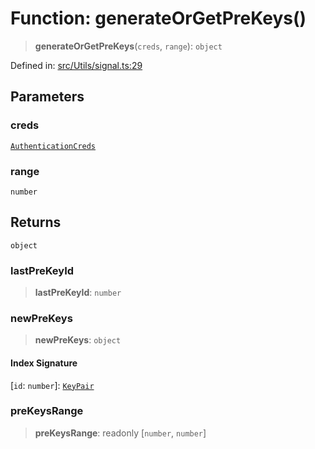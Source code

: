 # Function: generateOrGetPreKeys()

> **generateOrGetPreKeys**(`creds`, `range`): `object`

Defined in: [src/Utils/signal.ts:29](https://github.com/WhiskeySockets/Baileys/blob/2fdabb7f387029b680a2c5e056c7022c25b0f110/src/Utils/signal.ts#L29)

## Parameters

### creds

[`AuthenticationCreds`](../type-aliases/AuthenticationCreds.md)

### range

`number`

## Returns

`object`

### lastPreKeyId

> **lastPreKeyId**: `number`

### newPreKeys

> **newPreKeys**: `object`

#### Index Signature

\[`id`: `number`\]: [`KeyPair`](../type-aliases/KeyPair.md)

### preKeysRange

> **preKeysRange**: readonly \[`number`, `number`\]
